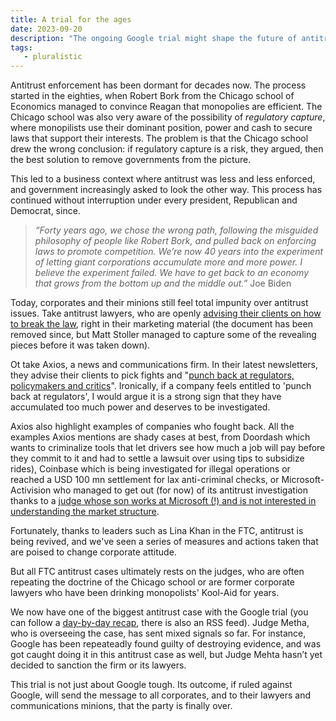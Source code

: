 ```yaml
---
title: A trial for the ages
date: 2023-09-20
description: "The ongoing Google trial might shape the future of antitrust enforcement for the rest of the decade."
tags:
   - pluralistic
---
```


Antitrust enforcement has been dormant for decades now. The process started in the eighties, when Robert Bork from the Chicago school of Economics managed to convince Reagan that monopolies are efficient. 
The Chicago school was also very aware of the possibility of *regulatory capture*, where monopilists use their dominant position, power and cash to secure laws that support their interests. 
The problem is that the Chicago school drew the wrong conclusion: if regulatory capture is a risk, they argued, then the best solution to remove governments from the picture.

This led to a business context where antitrust was less and less enforced, and government increasingly asked to look the other way. This process has continued without interruption under every president, Republican and Democrat, since.

> *“Forty years ago, we chose the wrong path, following the misguided philosophy of people like Robert Bork, and pulled back on enforcing laws to promote competition. We’re now 40 years into the experiment of letting giant corporations accumulate more and more power. I believe the experiment failed. We have to get back to an economy that grows from the bottom up and the middle out.”* Joe Biden

Today, corporates and their minions still feel total impunity over antitrust issues. 
Take antitrust lawyers, who are openly [advising their clients on how to break the law](https://www.thebignewsletter.com/p/the-big-law-cartel-how-antitrust?utm_source=%2Fsearch%2Fmarketing&utm_medium=reader2), right in their marketing material (the document has been removed since, but Matt Stoller managed to capture some of the revealing pieces before it was taken down).

Ot take Axios, a news and communications firm. 
In their latest newsletters, they advise their clients to pick fights and "[punch back at regulators, policymakers and critics](https://www.axios.com/newsletters/axios-communicators-d6a5a46d-b44b-4dc4-80b7-9b1f69a286fe.html)".
Ironically, if a company feels entitled to 'punch back at regulators', I would argue it is a strong sign that they have accumulated too much power and deserves to be investigated.

Axios also highlight examples of companies who fought back. All the examples Axios mentions are shady cases at best, from Doordash which wants to criminalize tools that let drivers see how much a job will pay before they commit to it and had to settle a lawsuit over using tips to subsidize rides), Coinbase which is being investigated for illegal operations or reached a USD 100 mn settlement for lax anti-criminal checks, or Microsoft-Activision who managed to get out (for now) of its antitrust investigation thanks to a [judge whose son works at Microsoft (!) and is not interested in understanding the market structure](https://www.thebignewsletter.com/p/judge-rules-for-microsoft-mergers?publication_id=11524&post_id=134496237&isFreemail=true).

Fortunately, thanks to leaders such as Lina Khan in the FTC, antitrust is being revived, and we've seen a series of measures and actions taken that are poised to change corporate attitude.

But all FTC antitrust cases ultimately rests on the judges, who are often repeating the doctrine of the Chicago school or are former corporate lawyers who have been drinking monopolists' Kool-Aid for years. 

We now have one of the biggest antitrust case with the Google trial (you can follow a [day-by-day recap](https://www.bigtechontrial.com/), there is also an RSS feed). Judge Metha, who is overseeing the case, has sent mixed signals so far.
For instance, Google has been repeateadly found guilty of destroying evidence, and was got caught doing it in this antitrust case as well, but Judge Mehta hasn’t yet decided to sanction the firm or its lawyers.

This trial is not just about Google tough. Its outcome, if ruled against Google, will send the message to all corporates, and to their lawyers and communications minions, that the party is finally over.

